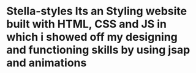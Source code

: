 # Stella-styles Its an Styling website built with HTML, CSS and JS in which i showed off my designing and functioning skills by using jsap and animations
